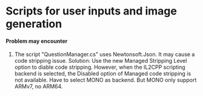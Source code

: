 # Scripts for user inputs and image generation


#### Problem may encounter
1. The script "QuestionManager.cs" uses Newtonsoft.Json. It may cause a code stripping issue. Solution: Use the new Managed Stripping Level option to diable code stripping. However, when the IL2CPP scripting backend is selected, the Disabled option of Managed code stripping is not available. Have to select MONO as backend.
But MONO only support ARMv7, no ARM64.
